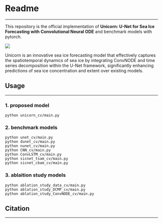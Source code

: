 # Readme
---
This repository is the official implementation of **Unicorn: U-Net for Sea Ice Forecasting with Convolutional Neural
ODE** and benchmark models with pytorch.

<img src="https://github.com/Optim-Lab/sif-models/assets/98927724/59a4d96c-3d7b-40b7-bac1-aa612b16810f"/>

Unicorn is an innovative sea ice forecasting model that effectively captures the spatiotemporal dynamics of sea ice by integrating ConvNODE and time series decomposition within the U-Net framework, significantly enhancing predictions of sea ice concentration and extent over existing models.

## Usage
---
### 1. proposed model
```
python unicorn_cv/main.py
```

### 2. benchmark models
```
python unet_cv/main.py
python dunet_cv/main.py
python nunet_cv/main.py
python CNN_cv/main.py
python ConvLSTM_cv/main.py
python sicnet_tsam_cv/main.py
python sicnet_cbam_cv/main.py
```

### 3. ablaition study models
```
python ablation_study_data_cv/main.py
python ablation_study_DCMP_cv/main.py
python ablation_study_ConvNODE_cv/main.py
```

## Citation
---